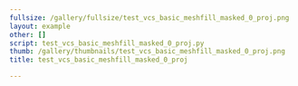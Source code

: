 ```yaml
---
fullsize: /gallery/fullsize/test_vcs_basic_meshfill_masked_0_proj.png
layout: example
other: []
script: test_vcs_basic_meshfill_masked_0_proj.py
thumb: /gallery/thumbnails/test_vcs_basic_meshfill_masked_0_proj.png
title: test_vcs_basic_meshfill_masked_0_proj

---
```

